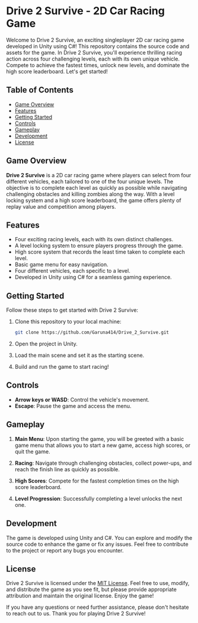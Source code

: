 # Drive 2 Survive - 2D Car Racing Game

Welcome to Drive 2 Survive, an exciting singleplayer 2D car racing game developed in Unity using C#! This repository contains the source code and assets for the game. In Drive 2 Survive, you'll experience thrilling racing action across four challenging levels, each with its own unique vehicle. Compete to achieve the fastest times, unlock new levels, and dominate the high score leaderboard. Let's get started!

## Table of Contents

- [Game Overview](#game-overview)
- [Features](#features)
- [Getting Started](#getting-started)
- [Controls](#controls)
- [Gameplay](#gameplay)
- [Development](#development)
- [License](#license)

## Game Overview

**Drive 2 Survive** is a 2D car racing game where players can select from four different vehicles, each tailored to one of the four unique levels. The objective is to complete each level as quickly as possible while navigating challenging obstacles and killing zombies along the way. With a level locking system and a high score leaderboard, the game offers plenty of replay value and competition among players.

## Features

- Four exciting racing levels, each with its own distinct challenges.
- A level locking system to ensure players progress through the game.
- High score system that records the least time taken to complete each level.
- Basic game menu for easy navigation.
- Four different vehicles, each specific to a level.
- Developed in Unity using C# for a seamless gaming experience.

## Getting Started

Follow these steps to get started with Drive 2 Survive:

1. Clone this repository to your local machine:

   ```bash
   git clone https://github.com/Garuna414/Drive_2_Survive.git
   ```

2. Open the project in Unity.

3. Load the main scene and set it as the starting scene.

4. Build and run the game to start racing!

## Controls

- **Arrow keys or WASD**: Control the vehicle's movement.
- **Escape**: Pause the game and access the menu.

## Gameplay

1. **Main Menu**: Upon starting the game, you will be greeted with a basic game menu that allows you to start a new game, access high scores, or quit the game.

2. **Racing**: Navigate through challenging obstacles, collect power-ups, and reach the finish line as quickly as possible.

3. **High Scores**: Compete for the fastest completion times on the high score leaderboard.

4. **Level Progression**: Successfully completing a level unlocks the next one.

## Development

The game is developed using Unity and C#. You can explore and modify the source code to enhance the game or fix any issues. Feel free to contribute to the project or report any bugs you encounter.


## License

Drive 2 Survive is licensed under the [MIT License](LICENSE). Feel free to use, modify, and distribute the game as you see fit, but please provide appropriate attribution and maintain the original license. Enjoy the game!

If you have any questions or need further assistance, please don't hesitate to reach out to us. Thank you for playing Drive 2 Survive!
